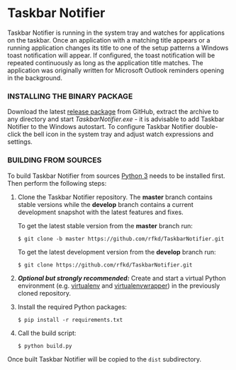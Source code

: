 # **Taskbar Notifier**

Taskbar Notifier is running in the system tray and watches for applications on the taskbar. Once an application with a matching title appears or a running application changes its title to one of the setup patterns a Windows toast notification will appear. If configured, the toast notification will be repeated continuously as long as the application title matches. The application was originally written for Microsoft Outlook reminders opening in the background.

### **INSTALLING THE BINARY PACKAGE**
Download the latest [release package](https://github.com/rfkd/TaskbarNotifier/releases) from GitHub, extract the archive to any directory and start *TaskbarNotifier.exe* - it is advisable to add Taskbar Notifier to the Windows autostart. To configure Taskbar Notifier double-click the bell icon in the system tray and adjust watch expressions and settings.

### **BUILDING FROM SOURCES**
To build Taskbar Notifier from sources [Python 3](https://www.python.org/downloads) needs to be installed first. Then perform the following steps:

1. Clone the Taskbar Notifier repository. The **master** branch contains stable versions while the **develop** branch contains a current development snapshot with the latest features and fixes.

   To get the latest stable version from the **master** branch run:
   ```
   $ git clone -b master https://github.com/rfkd/TaskbarNotifier.git
   ```
   
   To get the latest development version from the **develop** branch run:
   ```
   $ git clone https://github.com/rfkd/TaskbarNotifier.git
   ```
   
2. ***Optional but strongly recommended:*** Create and start a virtual Python environment (e.g. [virtualenv](https://virtualenv.pypa.io) and [virtualenvwrapper](https://virtualenvwrapper.readthedocs.io)) in the previously cloned repository.

3. Install the required Python packages:
   ```
   $ pip install -r requirements.txt
   ```
   
4. Call the build script:
   ```
   $ python build.py
   ```
   
Once built Taskbar Notifier will be copied to the `dist` subdirectory.

